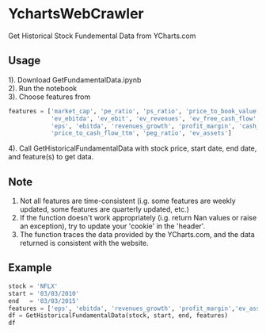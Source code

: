# YchartsWebCrawler
Get Historical Stock Fundemental Data from YCharts.com

## Usage
1). Download GetFundamentalData.ipynb  
2). Run the notebook  
3). Choose features from  
```python
features = ['market_cap', 'pe_ratio', 'ps_ratio', 'price_to_book_value',
            'ev_ebitda', 'ev_ebit', 'ev_revenues', 'ev_free_cash_flow',
            'eps', 'ebitda', 'revenues_growth', 'profit_margin', 'cash_on_hand',
            'price_to_cash_flow_ttm', 'peg_ratio', 'ev_assets']
```
4). Call GetHistoricalFundamentalData with stock price, start date, end date, and feature(s) to get data.
## Note
1) Not all features are time-consistent (i.g. some features are weekly updated, some features are quarterly updated, etc.)  
2) If the function doesn't work appropriately (i.g. return Nan values or raise an exception), try to update your 'cookie' in the 'header'.
3) The function traces the data provided by the YCharts.com, and the data returned is consistent with the website.
## Example
```python
stock = 'NFLX'
start = '03/03/2010'
end   = '03/03/2015'
features = ['eps', 'ebitda', 'revenues_growth', 'profit_margin','ev_assets']
df = GetHistoricalFundamentalData(stock, start, end, features)
df
```
